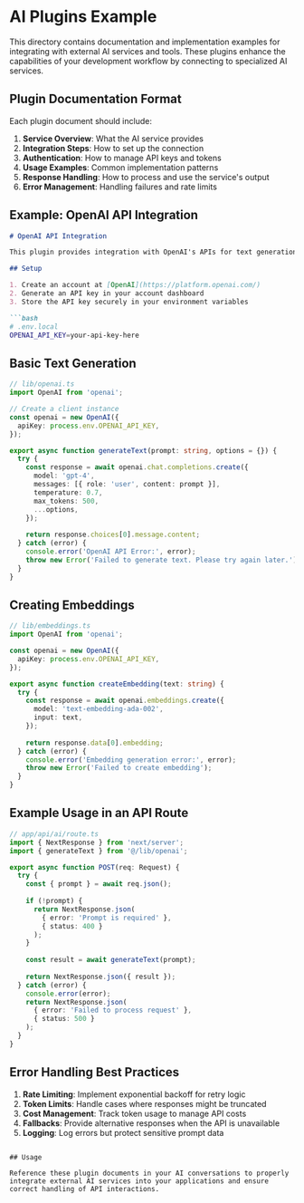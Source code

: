 # AI Plugins Example

This directory contains documentation and implementation examples for integrating with external AI services and tools. These plugins enhance the capabilities of your development workflow by connecting to specialized AI services.

## Plugin Documentation Format

Each plugin document should include:

1. **Service Overview**: What the AI service provides
2. **Integration Steps**: How to set up the connection
3. **Authentication**: How to manage API keys and tokens
4. **Usage Examples**: Common implementation patterns
5. **Response Handling**: How to process and use the service's output
6. **Error Management**: Handling failures and rate limits

## Example: OpenAI API Integration

```markdown
# OpenAI API Integration

This plugin provides integration with OpenAI's APIs for text generation, embeddings, and other AI capabilities.

## Setup

1. Create an account at [OpenAI](https://platform.openai.com/)
2. Generate an API key in your account dashboard
3. Store the API key securely in your environment variables

```bash
# .env.local
OPENAI_API_KEY=your-api-key-here
```

## Basic Text Generation

```typescript
// lib/openai.ts
import OpenAI from 'openai';

// Create a client instance
const openai = new OpenAI({
  apiKey: process.env.OPENAI_API_KEY,
});

export async function generateText(prompt: string, options = {}) {
  try {
    const response = await openai.chat.completions.create({
      model: 'gpt-4',
      messages: [{ role: 'user', content: prompt }],
      temperature: 0.7,
      max_tokens: 500,
      ...options,
    });
    
    return response.choices[0].message.content;
  } catch (error) {
    console.error('OpenAI API Error:', error);
    throw new Error('Failed to generate text. Please try again later.');
  }
}
```

## Creating Embeddings

```typescript
// lib/embeddings.ts
import OpenAI from 'openai';

const openai = new OpenAI({
  apiKey: process.env.OPENAI_API_KEY,
});

export async function createEmbedding(text: string) {
  try {
    const response = await openai.embeddings.create({
      model: 'text-embedding-ada-002',
      input: text,
    });
    
    return response.data[0].embedding;
  } catch (error) {
    console.error('Embedding generation error:', error);
    throw new Error('Failed to create embedding');
  }
}
```

## Example Usage in an API Route

```typescript
// app/api/ai/route.ts
import { NextResponse } from 'next/server';
import { generateText } from '@/lib/openai';

export async function POST(req: Request) {
  try {
    const { prompt } = await req.json();
    
    if (!prompt) {
      return NextResponse.json(
        { error: 'Prompt is required' },
        { status: 400 }
      );
    }
    
    const result = await generateText(prompt);
    
    return NextResponse.json({ result });
  } catch (error) {
    console.error(error);
    return NextResponse.json(
      { error: 'Failed to process request' },
      { status: 500 }
    );
  }
}
```

## Error Handling Best Practices

1. **Rate Limiting**: Implement exponential backoff for retry logic
2. **Token Limits**: Handle cases where responses might be truncated
3. **Cost Management**: Track token usage to manage API costs
4. **Fallbacks**: Provide alternative responses when the API is unavailable
5. **Logging**: Log errors but protect sensitive prompt data
```

## Usage

Reference these plugin documents in your AI conversations to properly integrate external AI services into your applications and ensure correct handling of API interactions.